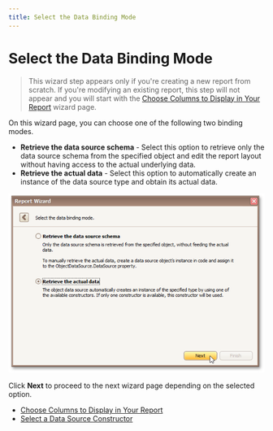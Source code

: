 ```yaml
---
title: Select the Data Binding Mode
---
```

# Select the Data Binding Mode
> This wizard step appears only if you're creating a new report from scratch. If you're modifying an existing report, this step will not appear and you will start with the [Choose Columns to Display in Your Report](../choose-columns-to-display-in-your-report.md) wizard page.

On this wizard page, you can choose one of the following two binding modes.
* **Retrieve the data source schema** - Select this option to retrieve only the data source schema from the specified object and edit the report layout without having access to the actual underlying data.
* **Retrieve the actual data** - Select this option to automatically create an instance of the data source type and obtain its actual data.

![RD_ReportWizard_ObjDataBindingMode](../../../../../../images/img122113.png)

Click **Next** to proceed to the next wizard page depending on the selected option.
* [Choose Columns to Display in Your Report](../choose-columns-to-display-in-your-report.md)
* [Select a Data Source Constructor](select-a-data-source-constructor.md)